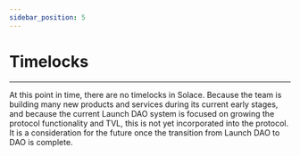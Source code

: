 ```yaml
---
sidebar_position: 5
---
```


# Timelocks
---
At this point in time, there are no timelocks in Solace. Because the team is building many new products and services during its current early stages, and because the current Launch DAO system is focused on growing the protocol functionality and TVL, this is not yet incorporated into the protocol. It is a consideration for the future once the transition from Launch DAO to DAO is complete.